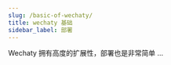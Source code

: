 ```yaml
---
slug: /basic-of-wechaty/
title: wechaty 基础
sidebar_label: 部署
---
```


Wechaty 拥有高度的扩展性，部署也是非常简单 ...
